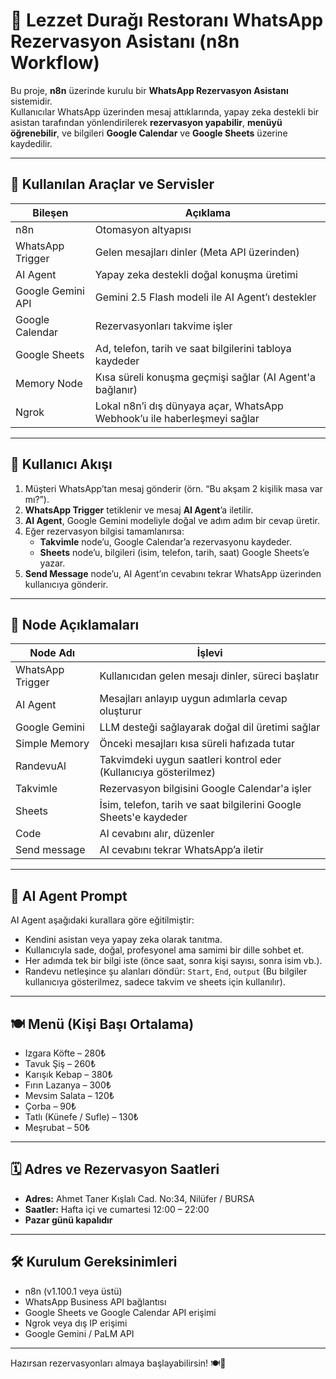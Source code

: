 # 🧆 Lezzet Durağı Restoranı WhatsApp Rezervasyon Asistanı (n8n Workflow)

Bu proje, **n8n** üzerinde kurulu bir **WhatsApp Rezervasyon Asistanı** sistemidir.  
Kullanıcılar WhatsApp üzerinden mesaj attıklarında, yapay zeka destekli bir asistan tarafından yönlendirilerek **rezervasyon yapabilir**, **menüyü öğrenebilir**, ve bilgileri **Google Calendar** ve **Google Sheets** üzerine kaydedilir.

---

## 🔧 Kullanılan Araçlar ve Servisler

| Bileşen                 | Açıklama                                                                 |
|-------------------------|--------------------------------------------------------------------------|
| n8n                     | Otomasyon altyapısı                                                      |
| WhatsApp Trigger        | Gelen mesajları dinler (Meta API üzerinden)                              |
| AI Agent                | Yapay zeka destekli doğal konuşma üretimi                               |
| Google Gemini API       | Gemini 2.5 Flash modeli ile AI Agent’ı destekler                        |
| Google Calendar         | Rezervasyonları takvime işler                                            |
| Google Sheets           | Ad, telefon, tarih ve saat bilgilerini tabloya kaydeder                  |
| Memory Node             | Kısa süreli konuşma geçmişi sağlar (AI Agent'a bağlanır)                |
| Ngrok                   | Lokal n8n’i dış dünyaya açar, WhatsApp Webhook’u ile haberleşmeyi sağlar|

---

## 📲 Kullanıcı Akışı

1. Müşteri WhatsApp’tan mesaj gönderir (örn. “Bu akşam 2 kişilik masa var mı?”).
2. **WhatsApp Trigger** tetiklenir ve mesaj **AI Agent**’a iletilir.
3. **AI Agent**, Google Gemini modeliyle doğal ve adım adım bir cevap üretir.
4. Eğer rezervasyon bilgisi tamamlanırsa:
   - **Takvimle** node’u, Google Calendar’a rezervasyonu kaydeder.
   - **Sheets** node’u, bilgileri (isim, telefon, tarih, saat) Google Sheets’e yazar.
5. **Send Message** node’u, AI Agent’ın cevabını tekrar WhatsApp üzerinden kullanıcıya gönderir.

---

## 📁 Node Açıklamaları

| Node Adı           | İşlevi                                                                 |
|--------------------|------------------------------------------------------------------------|
| WhatsApp Trigger   | Kullanıcıdan gelen mesajı dinler, süreci başlatır                     |
| AI Agent           | Mesajları anlayıp uygun adımlarla cevap oluşturur                     |
| Google Gemini      | LLM desteği sağlayarak doğal dil üretimi sağlar                        |
| Simple Memory      | Önceki mesajları kısa süreli hafızada tutar                            |
| RandevuAl          | Takvimdeki uygun saatleri kontrol eder (Kullanıcıya gösterilmez)       |
| Takvimle           | Rezervasyon bilgisini Google Calendar'a işler                          |
| Sheets             | İsim, telefon, tarih ve saat bilgilerini Google Sheets'e kaydeder      |
| Code               | AI cevabını alır, düzenler                                              |
| Send message       | AI cevabını tekrar WhatsApp’a iletir                                   |

---

## 🧠 AI Agent Prompt

AI Agent aşağıdaki kurallara göre eğitilmiştir:

- Kendini asistan veya yapay zeka olarak tanıtma.
- Kullanıcıyla sade, doğal, profesyonel ama samimi bir dille sohbet et.
- Her adımda tek bir bilgi iste (önce saat, sonra kişi sayısı, sonra isim vb.).
- Randevu netleşince şu alanları döndür: `Start`, `End`, `output` (Bu bilgiler kullanıcıya gösterilmez, sadece takvim ve sheets için kullanılır).

---

## 🍽️ Menü (Kişi Başı Ortalama)

- Izgara Köfte – 280₺  
- Tavuk Şiş – 260₺  
- Karışık Kebap – 380₺  
- Fırın Lazanya – 300₺  
- Mevsim Salata – 120₺  
- Çorba – 90₺  
- Tatlı (Künefe / Sufle) – 130₺  
- Meşrubat – 50₺  

---

## 🗓️ Adres ve Rezervasyon Saatleri

- **Adres:** Ahmet Taner Kışlalı Cad. No:34, Nilüfer / BURSA  
- **Saatler:** Hafta içi ve cumartesi 12:00 – 22:00  
- **Pazar günü kapalıdır**

---

## 🛠️ Kurulum Gereksinimleri

- n8n (v1.100.1 veya üstü)
- WhatsApp Business API bağlantısı
- Google Sheets ve Google Calendar API erişimi
- Ngrok veya dış IP erişimi
- Google Gemini / PaLM API

---

Hazırsan rezervasyonları almaya başlayabilirsin! 🍽️📲  

